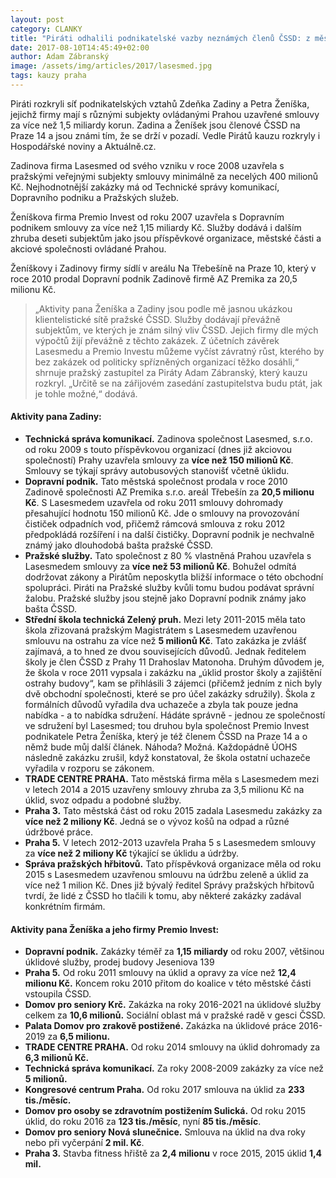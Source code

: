 ```yaml
---
layout: post
category: CLANKY
title: "Piráti odhalili podnikatelské vazby neznámých členů ČSSD: z městských firem mají miliardy"
date: 2017-08-10T14:45:49+02:00
author: Adam Zábranský
image: /assets/img/articles/2017/lasesmed.jpg
tags: kauzy praha
---
```


Piráti rozkryli síť podnikatelských vztahů Zdeňka Zadiny a Petra Ženíška, jejichž firmy mají s různými subjekty ovládanými Prahou uzavřené smlouvy za více než 1,5 miliardy korun. Zadina a Ženíšek jsou členové ČSSD na Praze 14 a jsou známi tím, že se drží v pozadí. Vedle Pirátů kauzu rozkryly i Hospodářské noviny a Aktuálně.cz.

Zadinova firma Lasesmed od svého vzniku v roce 2008 uzavřela s pražskými veřejnými subjekty smlouvy minimálně za necelých 400 milionů Kč. Nejhodnotnější zakázky má od Technické správy komunikací, Dopravního podniku a Pražských služeb.

Ženíškova firma Premio Invest od roku 2007 uzavřela s Dopravním podnikem smlouvy za více než 1,15 miliardy Kč. Služby dodává i dalším zhruba deseti subjektům jako jsou příspěvkové organizace, městské části a akciové společnosti ovládané Prahou.

Ženíškovy i Zadinovy firmy sídlí v areálu Na Třebešíně na Praze 10, který v roce 2010 prodal Dopravní podnik Zadinově firmě AZ Premika za 20,5 milionu Kč.

> „Aktivity pana Ženíška a Zadiny jsou podle mě jasnou ukázkou klientelistické sítě pražské ČSSD. Služby dodávají převážně subjektům, ve kterých je znám silný vliv ČSSD. Jejich firmy dle mých výpočtů žijí převážně z těchto zakázek. Z účetních závěrek Lasesmedu a Premio Investu můžeme vyčíst závratný růst, kterého by bez zakázek od politicky spřízněných organizací těžko dosáhli,“ shrnuje pražský zastupitel za Piráty Adam Zábranský, který kauzu rozkryl. „Určitě se na zářijovém zasedání zastupitelstva budu ptát, jak je tohle možné,“ dodává.


#### Aktivity pana Zadiny:

- **Technická správa komunikací.** Zadinova společnost Lasesmed, s.r.o. od roku 2009 s touto příspěvkovou organizací (dnes již akciovou společností) Prahy uzavřela smlouvy za **více než 150 milionů Kč**. Smlouvy se týkají správy autobusových stanovišť včetně úklidu.
- **Dopravní podnik.** Tato městská společnost prodala v roce 2010 Zadinově společnosti AZ Premika s.r.o. areál Třebešín za **20,5 milionu Kč**. S Lasesmedem uzavřela od roku 2011 smlouvy dohromady přesahující hodnotu 150 milionů Kč. Jde o smlouvy na provozování čističek odpadních vod, přičemž rámcová smlouva z roku 2012 předpokládá rozšíření i na další čističky. Dopravní podnik je nechvalně známý jako dlouhodobá bašta pražské ČSSD.
- **Pražské služby.** Tato společnost z 80 % vlastněná Prahou uzavřela s Lasesmedem smlouvy za **více než 53 milionů Kč**. Bohužel odmítá dodržovat zákony a Pirátům neposkytla bližší informace o této obchodní spolupráci. Piráti na Pražské služby kvůli tomu budou podávat správní žalobu. Pražské služby jsou stejně jako Dopravní podnik známy jako bašta ČSSD.
- **Střední škola technická Zelený pruh.** Mezi lety 2011-2015 měla tato škola zřizovaná pražským Magistrátem s Lasesmedem uzavřenou smlouvu na ostrahu za více než **5 milionů Kč**. Tato zakázka je zvlášť zajímavá, a to hned ze dvou souvisejících důvodů. Jednak ředitelem školy je člen ČSSD z Prahy 11 Drahoslav Matonoha. Druhým důvodem je, že škola v roce 2011 vypsala i zakázku na „úklid prostor školy a zajištění ostrahy budovy“, kam se přihlásili 3 zájemci (přičemž jedním z nich byly dvě obchodní společnosti, které se pro účel zakázky sdružily). Škola z formálních důvodů vyřadila dva uchazeče a zbyla tak pouze jedna nabídka - a to nabídka sdružení. Hádáte správně - jednou ze společností ve sdružení byl Lasesmed; tou druhou byla společnost Premio Invest podnikatele Petra Ženíška, který je též členem ČSSD na Praze 14 a o němž bude můj další článek. Náhoda? Možná. Každopádně ÚOHS následně zakázku zrušil, když konstatoval, že škola ostatní uchazeče vyřadila v rozporu se zákonem.
- **TRADE CENTRE PRAHA.** Tato městská firma měla s Lasesmedem mezi v letech 2014 a 2015 uzavřeny smlouvy zhruba za 3,5 milionu Kč na úklid, svoz odpadu a podobné služby.
- **Praha 3.** Tato městská část od roku 2015 zadala Lasesmedu zakázky za **více než 2 miliony Kč**. Jedná se o vývoz košů na odpad a různé údržbové práce.
- **Praha 5.** V letech 2012-2013 uzavřela Praha 5 s Lasesmedem smlouvy za **více než 2 miliony Kč** týkající se úklidu a údržby.
- **Správa pražských hřbitovů.** Tato příspěvková organizace měla od roku 2015 s Lasesmedem uzavřenou smlouvu na údržbu zeleně a úklid za více než 1 milion Kč. Dnes již bývalý ředitel Správy pražských hřbitovů tvrdí, že lidé z ČSSD ho tlačili k tomu, aby některé zakázky zadával konkrétním firmám.

#### Aktivity pana Ženíška a jeho firmy Premio Invest:

- **Dopravní podnik.** Zakázky téměř za **1,15 miliardy** od roku 2007, většinou úklidové služby, prodej budovy Jeseniova 139
- **Praha 5.** Od roku 2011 smlouvy na úklid a opravy za více než **12,4 milionu Kč.** Koncem roku 2010 přitom do koalice v této městské části vstoupila ČSSD.
- **Domov pro seniory Krč.** Zakázka na roky 2016-2021 na úklidové služby celkem za **10,6 milionů.** Sociální oblast má v pražské radě v gesci ČSSD. 
- **Palata Domov pro zrakově postižené.** Zakázka na úklidové práce 2016-2019 za **6,5 milionu.**
- **TRADE CENTRE PRAHA.** Od roku 2014 smlouvy na úklid dohromady za **6,3 milionů Kč.**
- **Technická správa komunikací.** Za roky 2008-2009 zakázky za více než **5 milionů.**
- **Kongresové centrum Praha.** Od roku 2017 smlouva na úklid za **233 tis./měsíc.**
- **Domov pro osoby se zdravotním postižením Sulická.** Od roku 2015 úklid, do roku 2016 za **123 tis./měsíc**, nyní **85 tis./měsíc**.
- **Domov pro seniory Nová slunečnice.** Smlouva na úklid na dva roky nebo při vyčerpání **2 mil. Kč**.
- **Praha 3.** Stavba fitness hřiště za **2,4 milionu** v roce 2015, 2015 úklid **1,4 mil.**
